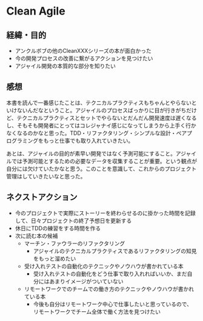 # Clean Agile

## 経緯・目的

- アンクルボブの他のCleanXXXシリーズの本が面白かった
- 今の開発プロセスの改善に繋がるアクションを見つけたい
- アジャイル開発の本質的な部分を知りたい

## 感想

本書を読んで一番感じたことは、テクニカルプラクティスもちゃんとやらないといけないんだなということ。アジャイルのプロセスばっかりに目が行きがちだけど、テクニカルプラクティスとセットでやらないとだんだん開発速度は遅くなるし、そもそも開発者にとってはコレジャナイ感じになってしまうから上手く行かなくなるのかなと思った。TDD・リファクタリング・シンプルな設計・ペアプログラミングをもっと仕事でも取り入れていきたい。

あとは、アジャイルの目的が素早い開発ではなく予測可能にすること。アジャイルでは予測可能とするための必要なデータを収集することが重要。という観点が自分には欠けていたかなと思う。このことを意識して、これからのプロジェクト管理はしていきたいなと思った。

## ネクストアクション

- 今のプロジェクトで実際にストーリーを終わらせるのに掛かった時間を記録して、日々プロジェクトの終了予想日を更新する
- 休日にTDDの練習をする時間を作る
- 次に読む本の候補
  - マーチン・ファウラーのリファクタリング
    - アジャイルのテクニカルプラクティスであるリファクタリングの知見をもっと溜めたい
  - 受け入れテストの自動化のテクニックやノウハウが書かれている本
    - 受け入れテストの自動化をどう仕事で取り入れればいいか、まだ自分にはあまりイメージがついていない
  - リモートワークでのチームでの働き方のテクニックやノウハウが書かれている本
    - 今後も自分はリモートワーク中心で仕事したいと思っているので、リモートワークでチーム全体で働く方法を見つけたい


